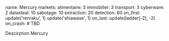 name: Mercury
markets:
    alimentaire: 3
    immobilier: 3
    transport: 3
    cyberware: 2
datasteal: 10
sabotage: 10
extraction: 20
detection: 60
on_first:
    update('renraku', 1)
    update('shiawase', 1)
on_last:
    update(ladder[-2], -2)
on_crash:
    # TBD

Descirption Mercury
